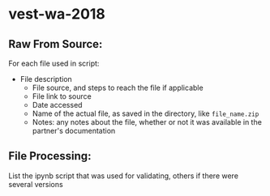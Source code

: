 # vest-wa-2018

## Raw From Source: 

For each file used in script: 
- File description
  - File source, and steps to reach the file if applicable
  - File link to source
  - Date accessed
  - Name of the actual file, as saved in the directory, like `file_name.zip`
  - Notes: any notes about the file, whether or not it was available in the partner's documentation


## File Processing: 

List the ipynb script that was used for validating, others if there were several versions
